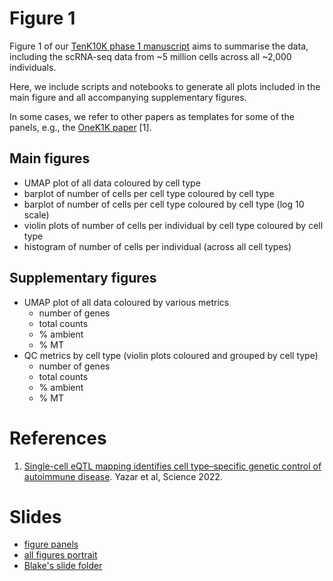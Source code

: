 # Figure 1

Figure 1 of our [TenK10K phase 1 manuscript](https://docs.google.com/document/d/1ck13c1NWXLolvEuvh-y3a11jsYbBfZOv1aU01U4o8FE/edit#heading=h.ds9fvb3nfr68) aims to summarise the data, including the scRNA-seq data from ~5 million cells across all ~2,000 individuals.

Here, we include scripts and notebooks to generate all plots included in the main figure and all accompanying supplementary figures.

In some cases, we refer to other papers as templates for some of the panels, e.g., the [OneK1K paper](https://www.science.org/doi/10.1126/science.abf3041) [1].

## Main figures

* UMAP plot of all data coloured by cell type 
* barplot of number of cells per cell type coloured by cell type
* barplot of number of cells per cell type coloured by cell type (log 10 scale)
* violin plots of number of cells per individual by cell type coloured by cell type
* histogram of number of cells per individual (across all cell types)

## Supplementary figures

* UMAP plot of all data coloured by various metrics
  * number of genes
  * total counts
  * % ambient
  * % MT
* QC metrics by cell type (violin plots coloured and grouped by cell type)
  * number of genes
  * total counts
  * % ambient
  * % MT

# References

1. [Single-cell eQTL mapping identifies cell type–specific genetic control of autoimmune disease](https://www.science.org/doi/10.1126/science.abf3041). Yazar et al, Science 2022. 

# Slides

* [figure panels](https://docs.google.com/presentation/d/1dOiiMZvyDHwfdQoTz-MvdGtoIxzHMube9K8HltcH1cQ/edit#slide=id.g2741262b6b1_0_0)
* [all figures portrait](https://docs.google.com/presentation/d/1l6BWEUdciT9U015kAJljiWd8AQqL15bhsDbX7e9iorM/edit#slide=id.g28a43f90e91_0_51)
* [Blake's slide folder](https://drive.google.com/drive/folders/1672Pt3rIHkePCng9D4K813Vi4Y0JYMd0)
